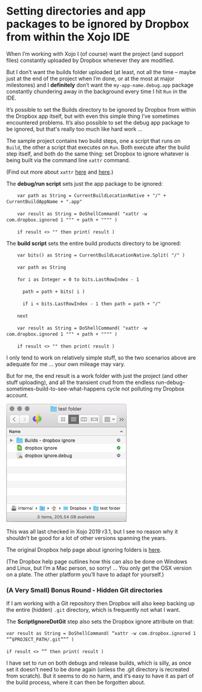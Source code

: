 # Setting directories and app packages to be ignored by Dropbox from within the Xojo IDE

When I’m working with Xojo I (of course) want the project (and support files) constantly uploaded by Dropbox whenever they are modified.

But I don’t want the builds folder uploaded (at least, not all the time – maybe just at the end of the project when I’m done, or at the most at major milestones) and I **definitely** don’t want the `my-app-name.debug.app` package constantly chundering away in the background every time I hit `Run` in the IDE.

It’s possible to set the Builds directory to be ignored by Dropbox from within the Dropbox app itself, but with even this simple thing I’ve sometimes encountered problems. It’s also possible to set the debug app package to be ignored, but that's really too much like hard work ...

The sample project contains two build steps, one a script that runs on `Build`, the other a script that executes on `Run`. Both execute after the build step itself, and both do the same thing: set Dropbox to ignore whatever is being built via the command line `xattr` command.

(Find out more about `xattr` [here](https://en.wikipedia.org/wiki/Extended_file_attributes) and [here](https://ss64.com/osx/xattr.html).)

The **debug/run script** sets just the app package to be ignored:

```
    var path as String = CurrentBuildLocationNative + "/" + CurrentBuildAppName + ".app"

    var result as String = DoShellCommand( "xattr -w com.dropbox.ignored 1 """ + path + """" )

    if result <> "" then print( result )
```

The **build script** sets the entire build products directory to be ignored:

```
    var bits() as String = CurrentBuildLocationNative.Split( "/" )

    var path as String

    for i as Integer = 0 to bits.LastRowIndex - 1
  
      path = path + bits( i )
  
      if i < bits.LastRowIndex - 1 then path = path + "/"
  
    next

    var result as String = DoShellCommand( "xattr -w com.dropbox.ignored 1 """ + path + """" )

    if result <> "" then print( result )
```

I only tend to work on relatively simple stuff, so the two scenarios above are adequate for me ... your own mileage may vary.

But for me, the end result is a work folder with just the project (and other stuff uploading), and all the transient crud from the endless run-debug-sometimes-build-to-see-what-happens cycle not polluting my Dropbox account.

![Screenshot](https://github.com/charlierobin/xojo-dropbox-ignore/blob/main/images/Screen%20Shot%202020-10-21%20at%2008.23.26.png)

This was all last checked in Xojo 2019 r3.1, but I see no reason why it shouldn’t be good for a lot of other versions spanning the years.

The original Dropbox help page about ignoring folders is [here](https://help.dropbox.com/files-folders/restore-delete/ignored-files).

(The Dropbox help page outlines how this can also be done on Windows and Linux, but I’m a Mac person, so sorry! ... You only get the OSX version on a plate. The other platform you’ll have to adapt for yourself.)

### (A Very Small) Bonus Round - Hidden Git directories

If I am working with a Git repository then Dropbox will also keep backing up the entire (hidden) `.git` directory, which is frequently not what I want.

The **ScriptIgnoreDotGit** step also sets the Dropbox ignore attribute on that:

```
var result as String = DoShellCommand( “xattr -w com.dropbox.ignored 1 “”$PROJECT_PATH/.git””” )

if result <> “” then print( result )
```

I have set to run on both debugs and release builds, which is silly, as once set it doesn’t need to be done again (unless the .git directory is recreated from scratch). But it seems to do no harm, and it’s easy to have it as part of the build process, where it can then be forgotten about.